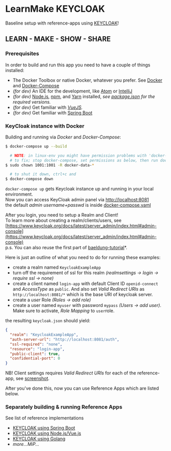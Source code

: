  LearnMake KEYCLOAK  
====================  

Baseline setup with reference-apps using [KEYCLOAK](https://www.keycloak.org)!      

## LEARN - MAKE - SHOW - SHARE   

### Prerequisites

In order to build and run this app you need to have a couple of things installed:  

- The Docker Toolbox or native Docker, whatever you prefer. See [Docker](https://docs.docker.com) and [Docker-Compose](https://docs.docker.com/compose/)  
- *(for dev)* An IDE for the development, like [Atom](https://atom.io) or [IntelliJ](https://www.jetbrains.com/idea/)    
- *(for dev)* [Node.js](https://nodejs.org/), [npm](https://www.npmjs.com/), and [Yarn](https://yarnpkg.com) installed, _see [package.json](package.json) for the required versions._        
- *(for dev)* Get familiar with _[VueJS](https://vuejs.org/)._  
- *(for dev)* Get familiar with [Spring Boot](https://www.baeldung.com/spring-boot)                          
         

### KeyCloak instance with Docker    

Building and running via _Docker_ and _Docker-Compose_:         
```bash   
$ docker-compose up --build   

  # NOTE: in linux-env you might have permission problems with 'docker-data-*' folders      
  # to fix; stop docker-compose, set permissions as below, then run docker-compose again.    
$ sudo chown 1001:1001 -R docker-data-*  

  # to shut it down, ctrl+c and   
$ docker-compose down   
```
`docker-compose up` gets Keycloak instance up and running in your local environment.    
Now you can access KeyCloak admin panel via [http://localhost:8081](http://localhost:8081)      
the default *admin username+passwd* is inside [docker-compose.yaml](docker-compose.yaml)    

After you login, you need to setup a Realm and Client!  
To learn more about creating a realm/clients/users, see [https://www.keycloak.org/docs/latest/server_admin/index.html#admin-console](https://www.keycloak.org/docs/latest/server_admin/index.html#admin-console)  
p.s. You can also reuse the first part of [baeldung-tutorial](https://www.baeldung.com/spring-boot-keycloak)*.       
      
Here is just an outline of what you need to do for running these examples:  

- create a realm named `KeycloakExampleApp`    
- turn off the requirement of ssl for this realm *(realmsettings -> login -> require ssl -> none)*     
- create a client named `login-app` with default Client ID `openid-connect` and *AccessType* as `public`. And also set *Valid Redirect URIs* as `http://localhost:8081/*` which is the base URI of keycloak server.                
- create a *user* Role *(Roles -> add role)*    
- create a user named `myuser` with password `mypass` *(Users -> add user)*. Make sure to activate, *Role Mapping* to `user`role.      

the resulting `keycloak.json` should yield:  
```json
{
  "realm": "KeycloakExampleApp",
  "auth-server-url": "http://localhost:8081/auth",
  "ssl-required": "none",
  "resource": "login-app",
  "public-client": true,
  "confidential-port": 0
}
```

NB! Client settings requires *Valid Redirect URIs* for each of the reference-app, see [screenshot](assets/keycloak-client-settings.png).        

After you've done this, now you can use Reference Apps which are listed below.   

### Separately building & running Reference Apps  
See list of reference implementations  
- [KEYCLOAK using Spring Boot](keycloak-springboot)    
- [KEYCLOAK using Node.js/Vue.js](keycloak-vuejs)  
- [KEYCLOAK using Golang](keycloak-golang)   
- *more...MiP...*      


